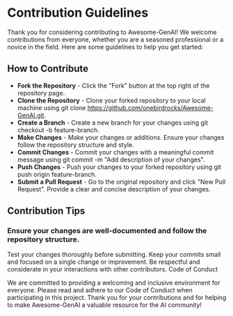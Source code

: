 # Contribution Guidelines

Thank you for considering contributing to Awesome-GenAI! We welcome contributions from everyone, whether you are a seasoned professional or a novice in the field. Here are some guidelines to help you get started:

## How to Contribute

- **Fork the Repository** - Click the "Fork" button at the top right of the repository page.
- **Clone the Repository** - Clone your forked repository to your local machine using git clone https://github.com/onebirdrocks/Awesome-GenAI.git.
- **Create a Branch** - Create a new branch for your changes using git checkout -b feature-branch.
- **Make Changes** - Make your changes or additions. Ensure your changes follow the repository structure and style.
- **Commit Changes** - Commit your changes with a meaningful commit message using git commit -m "Add description of your changes".
- **Push Changes** - Push your changes to your forked repository using git push origin feature-branch.
- **Submit a Pull Request** - Go to the original repository and click "New Pull Request". Provide a clear and concise description of your changes.

## Contribution Tips

### Ensure your changes are well-documented and follow the repository structure.
Test your changes thoroughly before submitting.
Keep your commits small and focused on a single change or improvement.
Be respectful and considerate in your interactions with other contributors.
Code of Conduct

We are committed to providing a welcoming and inclusive environment for everyone. Please read and adhere to our Code of Conduct when participating in this project.
Thank you for your contributions and for helping to make Awesome-GenAI a valuable resource for the AI community!
